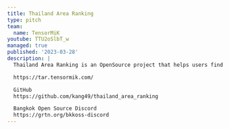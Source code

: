 ```yaml
---
title: Thailand Area Ranking
type: pitch
team:
  name: TensorMiK
youtube: TTU2oSlbT_w
managed: true
published: '2023-03-28'
description: |
  Thailand Area Ranking is an OpenSource project that helps users find suitable areas in Thailand by analyzing various factors, such as public transportation, schools, cost of living, employment rates, cleanliness and others. The results are displayed as Heatmaps, with redder areas indicating a better match to your needs. Additionally, developers can utilize our library in PIPY for real estate applications, such as searching for houses near water sources or incorporating local price data.

  https://tar.tensormik.com/

  GitHub
  https://github.com/kang49/thailand_area_ranking

  Bangkok Open Source Discord
  https://grtn.org/bkkoss-discord
---
```

